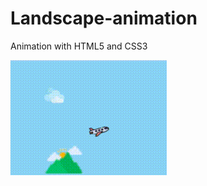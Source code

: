 # Landscape-animation
Animation with HTML5 and CSS3 <br/>

![Animation](https://github.com/Evaristo-Paulo/Landscape-animation/blob/master/animation%20plane.gif)
